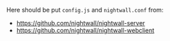 Here should be put `config.js` and `nightwall.conf` from:
 - https://github.com/nightwall/nightwall-server
 - https://github.com/nightwall/nightwall-webclient
